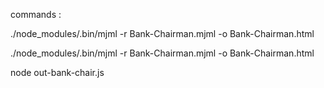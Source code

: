 commands : 

./node_modules/.bin/mjml -r Bank-Chairman.mjml -o Bank-Chairman.html


./node_modules/.bin/mjml -r Bank-Chairman.mjml -o Bank-Chairman.html

node out-bank-chair.js


